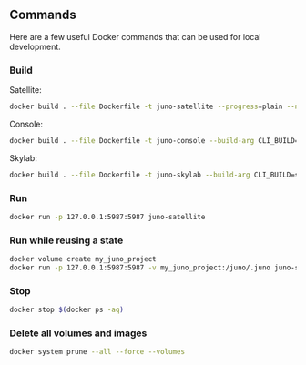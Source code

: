 ## Commands

Here are a few useful Docker commands that can be used for local development. 

### Build

Satellite:

```bash
docker build . --file Dockerfile -t juno-satellite --progress=plain --no-cache --platform=linux/amd64
```

Console:

```bash
docker build . --file Dockerfile -t juno-console --build-arg CLI_BUILD=console --progress=plain --no-cache --platform=linux/amd64
```

Skylab:

```bash
docker build . --file Dockerfile -t juno-skylab --build-arg CLI_BUILD=skylab --progress=plain --no-cache --platform=linux/amd64
```

### Run

```bash
docker run -p 127.0.0.1:5987:5987 juno-satellite
```

### Run while reusing a state

```bash
docker volume create my_juno_project
docker run -p 127.0.0.1:5987:5987 -v my_juno_project:/juno/.juno juno-satellite
```

### Stop

```bash
docker stop $(docker ps -aq)
```

### Delete all volumes and images

```bash
docker system prune --all --force --volumes
```
